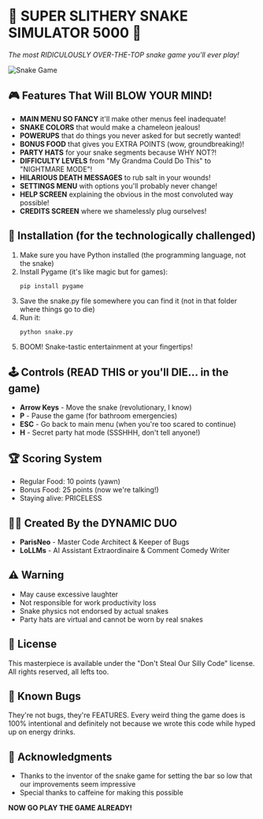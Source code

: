# 🐍 SUPER SLITHERY SNAKE SIMULATOR 5000 🐍

*The most RIDICULOUSLY OVER-THE-TOP snake game you'll ever play!*

![Snake Game](https://i.imgur.com/uSrPPDP.png) <!-- This is a placeholder, the game doesn't actually have this image -->

## 🎮 Features That Will BLOW YOUR MIND!

* **MAIN MENU SO FANCY** it'll make other menus feel inadequate!
* **SNAKE COLORS** that would make a chameleon jealous!
* **POWERUPS** that do things you never asked for but secretly wanted!
* **BONUS FOOD** that gives you EXTRA POINTS (wow, groundbreaking)!
* **PARTY HATS** for your snake segments because WHY NOT?!
* **DIFFICULTY LEVELS** from "My Grandma Could Do This" to "NIGHTMARE MODE"!
* **HILARIOUS DEATH MESSAGES** to rub salt in your wounds!
* **SETTINGS MENU** with options you'll probably never change!
* **HELP SCREEN** explaining the obvious in the most convoluted way possible!
* **CREDITS SCREEN** where we shamelessly plug ourselves!

## 🔧 Installation (for the technologically challenged)

1. Make sure you have Python installed (the programming language, not the snake)
2. Install Pygame (it's like magic but for games):
   ```
   pip install pygame
   ```
3. Save the snake.py file somewhere you can find it (not in that folder where things go to die)
4. Run it:
   ```
   python snake.py
   ```
5. BOOM! Snake-tastic entertainment at your fingertips!

## 🕹️ Controls (READ THIS or you'll DIE... in the game)

* **Arrow Keys** - Move the snake (revolutionary, I know)
* **P** - Pause the game (for bathroom emergencies)
* **ESC** - Go back to main menu (when you're too scared to continue)
* **H** - Secret party hat mode (SSSHHH, don't tell anyone!)

## 🏆 Scoring System

* Regular Food: 10 points (yawn)
* Bonus Food: 25 points (now we're talking!)
* Staying alive: PRICELESS

## 🧙‍♂️ Created By the DYNAMIC DUO

* **ParisNeo** - Master Code Architect & Keeper of Bugs
* **LoLLMs** - AI Assistant Extraordinaire & Comment Comedy Writer

## ⚠️ Warning

* May cause excessive laughter
* Not responsible for work productivity loss
* Snake physics not endorsed by actual snakes
* Party hats are virtual and cannot be worn by real snakes

## 📝 License

This masterpiece is available under the "Don't Steal Our Silly Code" license.
All rights reserved, all lefts too.

## 🐛 Known Bugs

They're not bugs, they're FEATURES. Every weird thing the game does is 100% intentional and definitely not because we wrote this code while hyped up on energy drinks.

## 🙏 Acknowledgments

* Thanks to the inventor of the snake game for setting the bar so low that our improvements seem impressive
* Special thanks to caffeine for making this possible

**NOW GO PLAY THE GAME ALREADY!**
